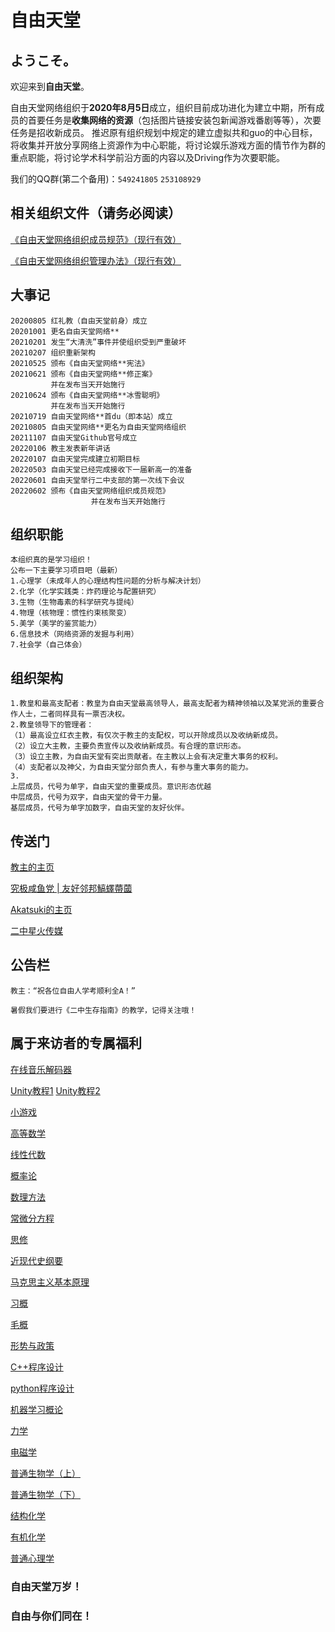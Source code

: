 # 自由天堂
## ようこそ。

欢迎来到**自由天堂**。

自由天堂网络组织于**2020年8月5日**成立，组织目前成功进化为建立中期，所有成员的首要任务是**收集网络的资源**（包括图片链接安装包新闻游戏番剧等等），次要任务是招收新成员。
推迟原有组织规划中规定的建立虚拟共和guo的中心目标，将收集并开放分享网络上资源作为中心职能，将讨论娱乐游戏方面的情节作为群的重点职能，将讨论学术科学前沿方面的内容以及Driving作为次要职能。

我们的QQ群(第二个备用)：```549241805``` ```253108929``` 

##  相关组织文件（请务必阅读）

[《自由天堂网络组织成员规范》（现行有效）](https://free-heaven.github.io/002/)

[《自由天堂网络组织管理办法》（现行有效）](https://kmyoamoa.github.io/usfparty/articles/manage_method)

## 大事记

```
20200805 红礼教（自由天堂前身）成立
20201001 更名自由天堂网络**
20210201 发生“大清洗”事件并使组织受到严重破坏
20210207 组织重新架构
20210525 颁布《自由天堂网络**宪法》
20210621 颁布《自由天堂网络**修正案》
		 并在发布当天开始施行
20210624 颁布《自由天堂网络**冰雪聪明》
		 并在发布当天开始施行
20210719 自由天堂网络**首du（即本站）成立
20210805 自由天堂网络**更名为自由天堂网络组织
20211107 自由天堂Github官号成立
20220106 教主发表新年讲话
20220107 自由天堂完成建立初期目标
20220503 自由天堂已经完成接收下一届新高一的准备
20220601 自由天堂举行二中支部的第一次线下会议
20220602 颁布《自由天堂网络组织成员规范》
                  并在发布当天开始施行

```
##  组织职能

```
本组织真的是学习组织！
公布一下主要学习项目吧（最新）
1.心理学（未成年人的心理结构性问题的分析与解决计划）
2.化学（化学实践类：炸药理论与配置研究）
3.生物（生物毒素的科学研究与提纯）
4.物理（核物理：惯性约束核聚变）
5.美学（美学的鉴赏能力）
6.信息技术（网络资源的发掘与利用）
7.社会学（自己体会）

```
##  组织架构

```
1.教皇和最高支配者：教皇为自由天堂最高领导人，最高支配者为精神领袖以及某党派的重要合作人士，二者同样具有一票否决权。
2.教皇领导下的管理者：
（1）最高设立红衣主教，有仅次于教主的支配权，可以开除成员以及收纳新成员。
（2）设立大主教，主要负责宣传以及收纳新成员。有合理的意识形态。
（3）设立主教，为自由天堂有突出贡献者。在主教以上会有决定重大事务的权利。
（4）支配者以及神父，为自由天堂分部负责人，有参与重大事务的能力。
3.
上层成员，代号为单字，自由天堂的重要成员。意识形态优越
中层成员，代号为双字，自由天堂的骨干力量。
基层成员，代号为单字加数字，自由天堂的友好伙伴。

```

## 传送门
[教主的主页](https://freeheaven-pain.github.io/PAIN/)

[究极咸鱼党 \| 友好邻邦鰝蠌蔕蔮](https://kmyoamoa.github.io/usfparty/)

[Akatsuki的主页](https://kmyoamoa.github.io/)

[二中星火传媒](https://hangzhou-no-2-high-school-spark-studio.github.io/SparkStudio/)

## 公告栏
```
教主：“祝各位自由人学考顺利全A！”

暑假我们要进行《二中生存指南》的教学，记得关注哦！

```
## 属于来访者的专属福利
[在线音乐解码器](https://demo.unlock-music.dev/)

[Unity教程1](https://zhuanlan.zhihu.com/p/151238164)
[Unity教程2](https://mp.weixin.qq.com/s/QaEZuMRGTf07pml_h1rhxA)

[小游戏](edge://surf/)

[高等数学](http://t.cn/A6Il6q65)

[线性代数](http://t.cn/A6ITmpfp)

[概率论](http://t.cn/A6f8KBQd)

[数理方法](http://t.cn/A6IiUpeO)

[常微分方程](http://t.cn/A6qXg4xM)

[思修](http://t.cn/A6Pys77W)

[近现代史纲要](http://t.cn/A6cFmo0L)

[马克思主义基本原理](http://t.cn/A6fF2xe1)

[习概](http://t.cn/A6IzEtKk)

[毛概](http://t.cn/A6fFR8LJ)

[形势与政策](http://t.cn/A6G7gPuV)

[C++程序设计](http://t.cn/A6G7gPuVx)

[python程序设计](http://t.cn/A6PyP7Cd)

[机器学习概论](http://t.cn/A6ImObYm)

[力学](http://t.cn/A6fucewq)

[电磁学](http://t.cn/A6PUZud4)

[普通生物学（上）](http://t.cn/A67uxIiO)

[普通生物学（下）](http://t.cn/A6c9W6G9)

[结构化学](http://t.cn/A6fL2haZ)

[有机化学](http://t.cn/A6qafzmT)

[普通心理学](http://t.cn/A64LynkB)



### 自由天堂万岁！
### 自由与你们同在！
